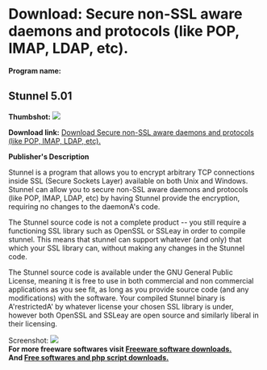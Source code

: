 # Download: Secure non-SSL aware daemons and protocols (like POP, IMAP, LDAP, etc).

**Program name:**

## Stunnel 5.01

  
**Thumbshot:** ![](http://www.freewarefiles.com/screenshot/stunnel4_md.gif)   
  
**Download link:** [Download Secure non-SSL aware daemons and protocols (like POP, IMAP, LDAP, etc).](http://freesoftwares.boysofts.com/Stunnel_program_56284.html)  
  


**Publisher's Description**  
  


Stunnel is a program that allows you to encrypt arbitrary TCP connections inside SSL (Secure Sockets Layer) available on both Unix and Windows. Stunnel can allow you to secure non-SSL aware daemons and protocols (like POP, IMAP, LDAP, etc) by having Stunnel provide the encryption, requiring no changes to the daemonA's code. 

The Stunnel source code is not a complete product -- you still require a functioning SSL library such as OpenSSL or SSLeay in order to compile stunnel. This means that stunnel can support whatever (and only) that which your SSL library can, without making any changes in the Stunnel code.

The Stunnel source code is available under the GNU General Public License, meaning it is free to use in both commercial and non commercial applications as you see fit, as long as you provide source code (and any modifications) with the software. Your compiled Stunnel binary is A'restrictedA' by whatever license your chosen SSL library is under, however both OpenSSL and SSLeay are open source and similarly liberal in their licensing. 

  
  
Screenshot: ![](http://www.freewarefiles.com/screenshot/stunnel4.gif)   
**For more freeware softwares visit [Freeware software downloads.](http://freesoftwares.boysofts.com/)**   
**And [Free softwares and php script downloads.](http://www.boysofts.com/)**
